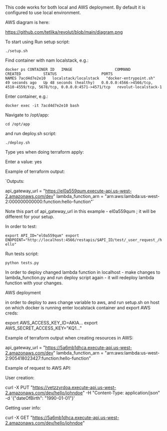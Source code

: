 This code works for both local and AWS deployment. By default it is configured to use local environment.

AWS diagram is here:

https://github.com/tetlika/revolut/blob/main/diagram.png

To start using Run setup script:

`./setup.sh`

Find container with nam localstack, e.g.:

`docker ps
CONTAINER ID   IMAGE                   COMMAND                  CREATED          STATUS                    PORTS                                                                     NAMES
7acd4d7e2e10   localstack/localstack   "docker-entrypoint.sh"   49 seconds ago   Up 48 seconds (healthy)   0.0.0.0:4566->4566/tcp, 4510-4559/tcp, 5678/tcp, 0.0.0.0:4571->4571/tcp   revolut-localstack-1`

Enter container, e.g.:

`docker exec -it 7acd4d7e2e10 bash`

Navigate to /opt/app:

`cd /opt/app`

and run deploy.sh script:

`./deploy.sh`

Type yes when doing terraform apply:

Enter a value: yes

Example of terraform output:

`Outputs:

api_gateway_url = "https://el0a559qum.execute-api.us-west-2.amazonaws.com/dev"
lambda_function_arn = "arn:aws:lambda:us-west-2:000000000000:function:hello-function"`

Note this part of api_gateway_url in this example - el0a559qum ; it will be different for your setup. 

In order to test:

`export API_ID="el0a559qum"
export ENDPOINT="http://localhost:4566/restapis/$API_ID/test/_user_request_/hello"`

Run tests script:

`python tests.py`

In order to deploy changed lambda function in localhost - make changes to lambda_function.py and run deploy script again - it will redeploy lambda function with your changes.

AWS deployment

in order to deploy to aws change variable to aws, and run setup.sh on host on which docker is running
enter localstack container and export AWS creds:

export AWS_ACCESS_KEY_ID=AKIA...
export AWS_SECRET_ACCESS_KEY="KQ1..."


Example of terraform output when creating resources in AWS:

api_gateway_url = "https://5a6mb1dhca.execute-api.us-west-2.amazonaws.com/dev"
lambda_function_arn = "arn:aws:lambda:us-west-2:905418023427:function:hello-function"

Example of request to AWS API:

User creation:

curl -X PUT "https://vetzzyrdoa.execute-api.us-west-2.amazonaws.com/dev/hello/johndoe"   -H "Content-Type: application/json"   -d '{"dateOfBirth": "1990-01-01"}'

Getting user info:

curl -X GET  "https://5a6mb1dhca.execute-api.us-west-2.amazonaws.com/dev/hello/johndoe"
